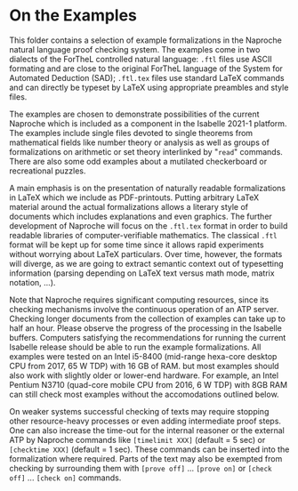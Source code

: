# On the Examples

This folder contains a selection of example formalizations in the Naproche natural language proof checking system. The examples come in two dialects of the ForTheL controlled natural language: `.ftl` files use ASCII formating and are close to the original ForTheL language of the System for Automated Deduction (SAD); `.ftl.tex` files use standard LaTeX commands and can directly be typeset by LaTeX using appropriate preambles and style files.

The examples are chosen to demonstrate possibilities of the current Naproche which is included as a component in the Isabelle 2021-1 platform. The examples include single files devoted to single theorems from mathematical fields like number theory or analysis as well as groups of formalizations on arithmetic or set theory interlinked by "`read`" commands. There are also some odd examples about a mutilated checkerboard or recreational puzzles.

A main emphasis is on the presentation of naturally readable formalizations in LaTeX which we include as PDF-printouts. Putting arbitrary LaTeX material around the actual formalizations allows a literary style of documents which includes explanations and even graphics. 
The further development of Naproche will focus on the `.ftl.tex` format in order to build readable libraries of computer-verifiable mathematics. The classical `.ftl` format will be kept up for some time since it allows rapid experiments without worrying about LaTeX particulars. Over time, however, the formats will diverge, as we are going to extract semantic context out of typesetting information (parsing depending on LaTeX text versus math mode, matrix notation, ...).


Note that Naproche requires significant computing resources, 
since its checking mechanisms involve the continuous operation of an ATP server.
Checking longer documents from the collection of examples can take up to half an hour.
Please observe the progress of the processing in the Isabelle buffers. 
Computers satisfying the recommendations for running the current Isabelle release
should be able to run the example formalizations.
All examples were tested on an Intel i5-8400 (mid-range hexa-core desktop CPU from 2017, 65 W TDP) with 16 GB of RAM.
but most examples should also work with slightly older or lower-end hardware.
For example, an Intel Pentium N3710 (quad-core mobile CPU from 2016, 6 W TDP) with 8GB RAM can
still check most examples without the accomodations outlined below.

On weaker systems successful checking of texts may require stopping other resource-heavy processes or even adding intermediate proof steps.
One can also increase the time-out for the internal reasoner or the external ATP by Naproche commands like
`[timelimit XXX]` (default = 5 sec) or `[checktime XXX]` (default = 1 sec).
These commands can be inserted into the formalization where required.
Parts of the text may also be exempted from checking by surrounding them with
`[prove off]` ... `[prove on]` or `[check off]` ... `[check on]` commands. 
